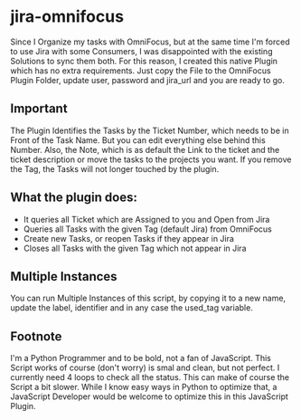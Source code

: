 # jira-omnifocus

Since I Organize my tasks with OmniFocus, but at the same time I'm forced to use Jira with some Consumers, I was disappointed with the existing Solutions to sync them both.  For this reason, I created this native Plugin which has no extra requirements. Just copy the File to the OmniFocus Plugin Folder,  update user, password and jira_url and you are ready to go.

## Important
The Plugin Identifies the Tasks by the Ticket Number, which needs to be in Front of the Task Name.
But you can edit everything else behind this Number. Also, the Note, which is as default the Link to the ticket and the ticket description or move the tasks to the projects you want. If you remove the Tag, the Tasks will not longer touched by the plugin.

## What the plugin does:
 * It queries all Ticket which are Assigned to you and Open from Jira
 * Queries all Tasks with the given Tag (default Jira) from OmniFocus
 * Create new Tasks, or reopen Tasks if they appear in Jira
 * Closes all Tasks with the given Tag which not appear in Jira

## Multiple Instances
You can run Multiple Instances of this script, by copying it to a new name, update the label, identifier and in any case the used_tag variable.

## Footnote
I'm a Python Programmer and to be bold, not a fan of JavaScript. This Script works of course (don't worry) is smal and clean, but not perfect. I currently need 4 loops to check all the status. This can make of course the Script a bit slower. While I know easy ways in Python to optimize that, a JavaScript Developer would be welcome to optimize this in this JavaScript Plugin.
